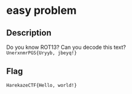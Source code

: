 # easy problem

## Description

Do you know ROT13? Can you decode this text?  
`UnerxnmrPGS{Uryyb, jbeyq!}`

## Flag

```
HarekazeCTF{Hello, world!}
```